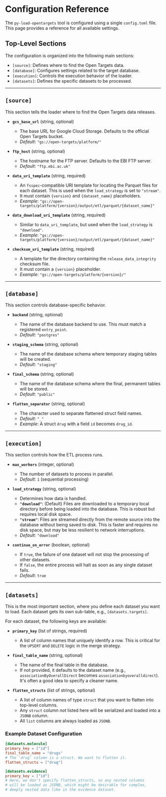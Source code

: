 # Configuration Reference

The `py-load-opentargets` tool is configured using a single `config.toml` file. This page provides a reference for all available settings.

## Top-Level Sections

The configuration is organized into the following main sections:
- `[source]`: Defines where to find the Open Targets data.
- `[database]`: Configures settings related to the target database.
- `[execution]`: Controls the execution behavior of the loader.
- `[datasets]`: Defines the specific datasets to be processed.

---

## `[source]`

This section tells the loader where to find the Open Targets data releases.

- **`gcs_base_url`** (string, optional)
  - The base URL for Google Cloud Storage. Defaults to the official Open Targets bucket.
  - *Default*: `"gs://open-targets/platform/"`

- **`ftp_host`** (string, optional)
  - The hostname for the FTP server. Defaults to the EBI FTP server.
  - *Default*: `"ftp.ebi.ac.uk"`

- **`data_uri_template`** (string, required)
  - An `fsspec`-compatible URI template for locating the Parquet files for each dataset. This is used when the `load_strategy` is set to `"stream"`.
  - It must contain `{version}` and `{dataset_name}` placeholders.
  - *Example*: `"gs://open-targets/platform/{version}/output/etl/parquet/{dataset_name}"`

- **`data_download_uri_template`** (string, required)
  - Similar to `data_uri_template`, but used when the `load_strategy` is `"download"`.
  - *Example*: `"gs://open-targets/platform/{version}/output/etl/parquet/{dataset_name}"`

- **`checksum_uri_template`** (string, required)
  - A template for the directory containing the `release_data_integrity` checksum file.
  - It must contain a `{version}` placeholder.
  - *Example*: `"gs://open-targets/platform/{version}/"`

---

## `[database]`

This section controls database-specific behavior.

- **`backend`** (string, optional)
  - The name of the database backend to use. This must match a registered `entry_point`.
  - *Default*: `"postgres"`

- **`staging_schema`** (string, optional)
  - The name of the database schema where temporary staging tables will be created.
  - *Default*: `"staging"`

- **`final_schema`** (string, optional)
  - The name of the database schema where the final, permanent tables will be stored.
  - *Default*: `"public"`

- **`flatten_separator`** (string, optional)
  - The character used to separate flattened struct field names.
  - *Default*: `"_"`
  - *Example*: A struct `drug` with a field `id` becomes `drug_id`.

---

## `[execution]`

This section controls how the ETL process runs.

- **`max_workers`** (integer, optional)
  - The number of datasets to process in parallel.
  - *Default*: `1` (sequential processing)

- **`load_strategy`** (string, optional)
  - Determines how data is handled.
  - **`"download"`**: (Default) Files are downloaded to a temporary local directory before being loaded into the database. This is robust but requires local disk space.
  - **`"stream"`**: Files are streamed directly from the remote source into the database without being saved to disk. This is faster and requires no disk space, but may be less resilient to network interruptions.
  - *Default*: `"download"`

- **`continue_on_error`** (boolean, optional)
  - If `true`, the failure of one dataset will not stop the processing of other datasets.
  - If `false`, the entire process will halt as soon as any single dataset fails.
  - *Default*: `true`

---

## `[datasets]`

This is the most important section, where you define each dataset you want to load. Each dataset gets its own sub-table, e.g., `[datasets.targets]`.

For each dataset, the following keys are available:

- **`primary_key`** (list of strings, required)
  - A list of column names that uniquely identify a row. This is critical for the `UPSERT` and `DELETE` logic in the merge strategy.

- **`final_table_name`** (string, optional)
  - The name of the final table in the database.
  - If not provided, it defaults to the dataset name (e.g., `associationByOverallDirect` becomes `associationbyoveralldirect`). It's often a good idea to specify a cleaner name.

- **`flatten_structs`** (list of strings, optional)
  - A list of column names of type `struct` that you want to flatten into top-level columns.
  - Any `struct` column *not* listed here will be serialized and loaded into a `JSONB` column.
  - All `list` columns are always loaded as `JSONB`.

### Example Dataset Configuration

```toml
[datasets.molecule]
primary_key = ["id"]
final_table_name = "drugs"
# The 'drug' column is a struct. We want to flatten it.
flatten_structs = ["drug"]

[datasets.evidence]
primary_key = ["id"]
# Here, we don't specify flatten_structs, so any nested columns
# will be loaded as JSONB, which might be desirable for complex,
# deeply nested data like in the evidence dataset.
```
